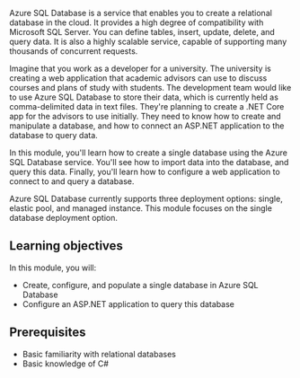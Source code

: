 Azure SQL Database is a service that enables you to create a relational database in the cloud. It provides a high degree of compatibility with Microsoft SQL Server. You can define tables, insert, update, delete, and query data. It is also a highly scalable service, capable of supporting many thousands of concurrent requests.

Imagine that you work as a developer for a university. The university is creating a web application that academic advisors can use to discuss courses and plans of study with students. The development team would like to use Azure SQL Database to store their data, which is currently held as comma-delimited data in text files. They're planning to create a .NET Core app for the advisors to use initially. They need to know how to create and manipulate a database, and how to connect an ASP.NET application to the database to query data.

In this module, you'll learn how to create a single database using the Azure SQL Database service. You'll see how to import data into the database, and query this data. Finally, you'll learn how to configure a web application to connect to and query a database.

Azure SQL Database currently supports three deployment options: single, elastic pool, and managed instance. This module focuses on the single database deployment option.

## Learning objectives

In this module, you will:

- Create, configure, and populate a single database in Azure SQL Database
- Configure an ASP.NET application to query this database

## Prerequisites

- Basic familiarity with relational databases
- Basic knowledge of C#

